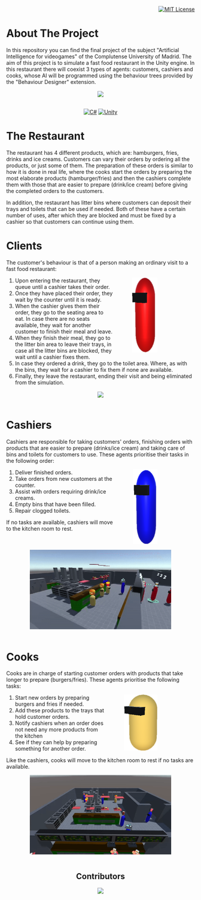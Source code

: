 <!-- LICENSE -->
<div align="right">

  [![MIT License][license-shield]][license-url]
</div>

<!-- What is your project about??? -->
# About The Project
In this repository you can find the final project of the subject "Artificial Intelligence for videogames" of the Complutense University of Madrid. The aim of this project is to simulate a fast food restaurant in the Unity engine. In this restaurant there will coexist 3 types of agents: customers, cashiers and cooks, whose AI will be programmed using the behaviour trees provided by the "Behaviour Designer" extension.

<div align="center" display="flex" > 
 <img align="center"  src="./Resources/ProjectOverview.gif" />
 <br></br>
</div>

<div align="center">

[![C#][C#.com]][C#-url]
[![Unity][Unity.com]][Unity-url]
</div>

# The Restaurant
The restaurant has 4 different products, which are: hamburgers, fries, drinks and ice creams. Customers can vary their orders by ordering all the products, or just some of them. The preparation of these orders is similar to how it is done in real life, where the cooks start the orders by preparing the most elaborate products (hamburger/fries) and then the cashiers complete them with those that are easier to prepare (drink/ice cream) before giving the completed orders to the customers.

In addition, the restaurant has litter bins where customers can deposit their trays and toilets that can be used if needed. Both of these have a certain number of uses, after which they are blocked and must be fixed by a cashier so that customers can continue using them.

# Clients
The customer's behaviour is that of a person making an ordinary visit to a fast food restaurant:


<img src="./Resources/Client.PNG" align= "right" alt="side_sticker" height="200px" style="float: right; margin-right: 100px; margin-left: 50px;" />

1) Upon entering the restaurant, they queue until a cashier takes their order.
2) Once they have placed their order, they wait by the counter until it is ready.
3) When the cashier gives them their order, they go to the seating area to eat. In case there are no seats available, they wait for another customer to finish their meal and leave. 
4) When they finish their meal, they go to the litter bin area to leave their trays, in case all the litter bins are blocked, they wait until a cashier fixes them. 
5) In case they ordered a drink, they go to the toilet area. Where, as with the bins, they wait for a cashier to fix them if none are available. 
6) Finally, they leave the restaurant, ending their visit and being eliminated from the simulation.

<div align="center" display="flex" > 
 <img align="center" src="./Resources/ClientsGif.gif" />
 <br></br>
</div>

# Cashiers
Cashiers are responsible for taking customers' orders, finishing orders with products that are easier to prepare (drinks/ice cream) and taking care of bins and toilets for customers to use.  These agents prioritise their tasks in the following order:

<img src="./Resources/Cashier.PNG" align= "right" alt="side_sticker" height="200px" style="float: right; margin-right: 100px; margin-left: 50px; margin-bottom: 15px;" />

1) Deliver finished orders.
2) Take orders from new customers at the counter.
3) Assist with orders requiring drink/ice creams.
4) Empty bins that have been filled.
5) Repair clogged toilets.

If no tasks are available, cashiers will move to the kitchen room to rest.

<div align="center" display="flex" > 
 <img align="center" width="75%"  src="./Resources/Cashiers.gif" />
 <br></br>
</div>

# Cooks
Cooks are in charge of starting customer orders with products that take longer to prepare (burgers/fries). These agents prioritise the following tasks:

<img src="./Resources/Cook.PNG" align= "right" alt="side_sticker" height="150px" style="margin-right: 100px; margin-left: 50px; margin-bottom: 15px;" />

1) Start new orders by preparing burgers and fries if needed.
2) Add these products to the trays that hold customer orders.
3) Notify cashiers when an order does not need any more products from the kitchen
4) See if they can help by preparing something for another order.

Like the cashiers, cooks will move to the kitchen room to rest if no tasks are available. 

<div align="center" display="flex" > 
 <img align="center" width="75%"  src="./Resources/Cooks.gif" />
 <br></br>
</div>

<!-- Let everyone know who made this project possible -->
<h2 align="center">
 Contributors 
</h3>
<p align="center"> 
  <a href="https://github.com/davidczepiel/OhNo-FlowFree-Clones/graphs/contributors">
    <img src="https://contrib.rocks/image?repo=davidczepiel/IAVFinal-Czepiel" height = "100px"/>
  </a>
</p>

<!-- MARKDOWN LINKS & IMAGES -->
<!-- https://www.markdownguide.org/basic-syntax/#reference-style-links -->

[license-shield]: https://img.shields.io/github/license/othneildrew/Best-README-Template.svg?style=for-the-badge
[license-url]: https://github.com/othneildrew/Best-README-Template/blob/master/LICENSE.txt
[linkedin-shield]: https://img.shields.io/badge/-LinkedIn-black.svg?style=for-the-badge&logo=linkedin&colorB=555

[C#.com]: https://img.shields.io/badge/c%23-%23239120.svg?style=for-the-badge&logo=c-sharp&logoColor=white
[C#-url]: https://learn.microsoft.com/en-us/dotnet/csharp/

[Unity.com]: https://img.shields.io/badge/unity-%23000000.svg?style=for-the-badge&logo=unity&logoColor=white
[Unity-url]: https://learn.microsoft.com/en-us/dotnet/csharp/

[Java.com]: https://img.shields.io/badge/java-%23ED8B00.svg?style=for-the-badge&logo=openjdk&logoColor=white
[Java-url]: https://www.java.com/en/

[AndroidStudio.com]: https://img.shields.io/badge/Android%20Studio-3DDC84.svg?style=for-the-badge&logo=android-studio&logoColor=white
[AndroidStudio-url]: https://developer.android.com/studio/intro?hl=en




